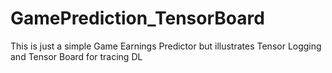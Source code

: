 # GamePrediction_TensorBoard
This is just a simple Game Earnings Predictor but illustrates Tensor Logging and Tensor Board for tracing DL
